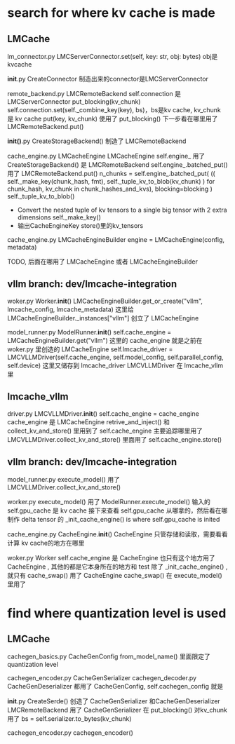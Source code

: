 # search for where kv cache is made

## LMCache
lm_connector.py LMCServerConnector.set(self, key: str, obj: bytes)
obj是kvcache

__init__.py CreateConnector
制造出来的connector是LMCServerConnector

remote_backend.py LMCRemoteBackend
self.connection 是 LMCServerConnector
put_blocking(kv_chunk) self.connection.set(self._combine_key(key), bs)，bs是kv cache, kv_chunk 是 kv cache
put(key, kv_chunk) 使用了 put_blocking()
下一步看在哪里用了 LMCRemoteBackend.put()

__init()__.py CreateStorageBackend()
制造了 LMCRemoteBackend

cache_engine.py LMCacheEngine
LMCacheEngine self.engine_ 用了 CreateStorageBackend() 是 LMCRemoteBackend
self.engine_.batched_put() 用了 LMCRemoteBackend.put()
n_chunks = self.engine_.batched_put(
        ((
            self._make_key(chunk_hash, fmt), 
            self._tuple_kv_to_blob(kv_chunk)
        ) for chunk_hash, kv_chunk in chunk_hashes_and_kvs), 
        blocking=blocking
    )
self._tuple_kv_to_blob()
- Convert the nested tuple of kv tensors to a single big tensor with 2 extra dimensions
self._make_key()
- 输出CacheEngineKey
store()里的kv_tensors

cache_engine.py LMCacheEngineBuilder
engine = LMCacheEngine(config, metadata)

TODO, 后面在哪用了 LMCacheEngine 或者 LMCacheEngineBuilder

## vllm branch: dev/lmcache-integration
woker.py Worker.__init__()
LMCacheEngineBuilder.get_or_create("vllm", lmcache_config, lmcache_metadata)
这里给 LMCacheEngineBuilder._instances["vllm"] 创立了 LMCacheEngine

model_runner.py ModelRunner.__init__()
self.cache_engine = LMCacheEngineBuilder.get("vllm")
这里的 cache_engine 就是之前在 woker.py 里创造的 LMCacheEngine
self.lmcache_driver = LMCVLLMDriver(self.cache_engine, self.model_config, self.parallel_config, self.device)
这里又储存到 lmcache_driver LMCVLLMDriver 在 lmcache_vllm 里

## lmcache_vllm
driver.py LMCVLLMDriver.__init__()
self.cache_engine = cache_engine
cache_engine 是 LMCacheEngine
retrive_and_inject() 和 collect_kv_and_store()
里用到了 self.cache_engine
主要追踪哪里用了 LMCVLLMDriver.collect_kv_and_store()
里面用了 self.cache_engine.store()

## vllm branch: dev/lmcache-integration
model_runner.py execute_model()
用了 LMCVLLMDriver.collect_kv_and_store()

worker.py execute_model()
用了 ModelRunner.execute_model()
输入的 self.gpu_cache 是 kv cache
接下来查看 self.gpu_cache 从哪拿的，然后看在哪制作 delta tensor 的
_init_cache_engine() is where self.gpu_cache is inited

cache_engine.py CacheEngine.__init__()
CacheEngine 只管存储和读取，需要看看计算 kv cache的地方在哪里

woker.py Worker
self.cache_engine 是 CacheEngine
也只有这个地方用了 CacheEngine , 其他的都是它本身所在的地方和 test
除了 _init_cache_engine() , 就只有 cache_swap() 用了 CacheEngine
cache_swap() 在 execute_model() 里用了

# find where quantization level is used
## LMCache
cachegen_basics.py CacheGenConfig
from_model_name() 里面限定了 quantization level

cachegen_encoder.py CacheGenSerializer
cachegen_decoder.py CacheGenDeserializer
都用了 CacheGenConfig, self.cachegen_config 就是

__init__.py CreateSerde()
创造了 CacheGenSerializer 和CacheGenDeserializer
LMCRemoteBackend 用了 CacheGenSerializer
在 put_blocking() 对kv_chunk用了
bs = self.serializer.to_bytes(kv_chunk)

cachegen_encoder.py cachegen_encoder()

